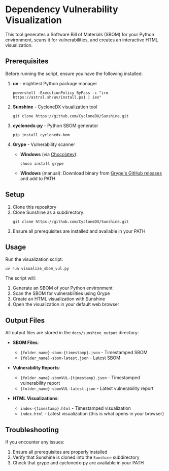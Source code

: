# Dependency Vulnerability Visualization

This tool generates a Software Bill of Materials (SBOM) for your Python environment, scans it for vulnerabilities, and creates an interactive HTML visualization.

## Prerequisites

Before running the script, ensure you have the following installed:

1. **uv** - mightiest Python package manager
    ```
    powershell -ExecutionPolicy ByPass -c "irm https://astral.sh/uv/install.ps1 | iex"
    ```

2. **Sunshine** - CycloneDX visualization tool
   ```
   git clone https://github.com/CycloneDX/Sunshine.git
   ```
3. **cyclonedx-py** - Python SBOM generator
   ```
   pip install cyclonedx-bom
   ```
4. **Grype** - Vulnerability scanner
   - **Windows** (via [Chocolatey](https://chocolatey.org/)):
     ```
     choco install grype
     ```
   - **Windows** (manual): Download binary from [Grype's GitHub releases](https://github.com/anchore/grype/releases) and add to PATH
   
## Setup

1. Clone this repository
2. Clone Sunshine as a subdirectory:
   ```
   git clone https://github.com/CycloneDX/Sunshine.git
   ```
3. Ensure all prerequisites are installed and available in your PATH

## Usage

Run the visualization script:

```
uv run visualize_sbom_vul.py
```

The script will:
1. Generate an SBOM of your Python environment
2. Scan the SBOM for vulnerabilities using Grype
3. Create an HTML visualization with Sunshine
4. Open the visualization in your default web browser

## Output Files

All output files are stored in the `docs/sunshine_output` directory:

- **SBOM Files**:
  - `{folder_name}-sbom-{timestamp}.json` - Timestamped SBOM
  - `{folder_name}-sbom-latest.json` - Latest SBOM

- **Vulnerability Reports**:
  - `{folder_name}-sbomVUL-{timestamp}.json` - Timestamped vulnerability report
  - `{folder_name}-sbomVUL-latest.json` - Latest vulnerability report

- **HTML Visualizations**:
  - `index-{timestamp}.html` - Timestamped visualization
  - `index.html` - Latest visualization (this is what opens in your browser)

## Troubleshooting

If you encounter any issues:

1. Ensure all prerequisites are properly installed
2. Verify that Sunshine is cloned into the `Sunshine` subdirectory
3. Check that grype and cyclonedx-py are available in your PATH